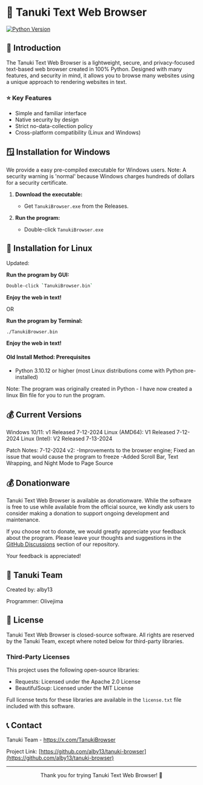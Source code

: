 # 🦝 Tanuki Text Web Browser

[![Python Version](https://img.shields.io/badge/python-3.10%2B-blue)](https://www.python.org/downloads/)

## 📖 Introduction

The Tanuki Text Web Browser is a lightweight, secure, and privacy-focused text-based web browser created in 100% Python. Designed with many features, and security in mind, it allows you to browse many websites using a unique approach to rendering websites in text.

### ⭐ Key Features

- Simple and familiar interface
- Native security by design
- Strict no-data-collection policy
- Cross-platform compatibility (Linux and Windows)

## 🪟 Installation for Windows

We provide a easy pre-compiled executable for Windows users. Note: A security warning is 'normal' because Windows charges hundreds of dollars for a security certificate.

1. **Download the executable:**
   - Get `TanukiBrowser.exe` from the Releases.

2. **Run the program:**
   - Double-click `TanukiBrowser.exe`

## 🚀 Installation for Linux
Updated:

 **Run the program by GUI:**
   ```sh
   Double-click `TanukiBrowser.bin`
   ```
 **Enjoy the web in text!**

 OR

  **Run the program by Terminal:**
   ```sh
   ./TanukiBrowser.bin
   ```
 **Enjoy the web in text!**

#### Old Install Method: Prerequisites

- Python 3.10.12 or higher (most Linux distributions come with Python pre-installed)

Note: The program was originally created in Python - I have now created a linux Bin file for you to run the program.

## 💰 Current Versions

Windows 10/11: v1 Released 7-12-2024
Linux (AMD64): V1 Released 7-12-2024
Linux (Intel): V2 Released 7-13-2024

Patch Notes:
7-12-2024
v2: -Improvements to the browser engine; 
Fixed an issue that would cause the program to freeze
-Added Scroll Bar, Text Wrapping, and Night Mode to Page Source

## 💰 Donationware

Tanuki Text Web Browser is available as donationware. While the software is free to use while available from the official source, we kindly ask users to consider making a donation to support ongoing development and maintenance.

If you choose not to donate, we would greatly appreciate your feedback about the program. Please leave your thoughts and suggestions in the [GitHub Discussions](https://github.com/alby13/tanuki-browser/discussions) section of our repository.

Your feedback is appreciated!

## 🦝 Tanuki Team

Created by: alby13

Programmer: Olivejima

## 📄 License

Tanuki Text Web Browser is closed-source software. All rights are reserved by the Tanuki Team, except where noted below for third-party libraries.

### Third-Party Licenses

This project uses the following open-source libraries:

- Requests: Licensed under the Apache 2.0 License
- BeautifulSoup: Licensed under the MIT License

Full license texts for these libraries are available in the `license.txt` file included with this software.

## 📞 Contact

Tanuki Team - https://x.com/TanukiBrowser

Project Link: [https://github.com/alby13/tanuki-browser](https://github.com/alby13/tanuki-browser)

---

<p align="center">Thank you for trying Tanuki Text Web Browser! 🦝</p>
